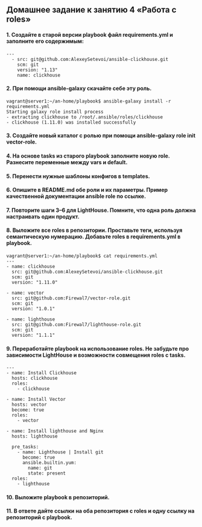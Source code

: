 ## Домашнее задание к занятию 4 «Работа с roles»
#### 1. Создайте в старой версии playbook файл requirements.yml и заполните его содержимым:
```
---
  - src: git@github.com:AlexeySetevoi/ansible-clickhouse.git
    scm: git
    version: "1.13"
    name: clickhouse
```
#### 2. При помощи ansible-galaxy скачайте себе эту роль.
```
vagrant@server1:~/an-home/playbook$ ansible-galaxy install -r requirements.yml
Starting galaxy role install process
- extracting clickhouse to /root/.ansible/roles/clickhouse
- clickhouse (1.11.0) was installed successfully
```
#### 3. Создайте новый каталог с ролью при помощи ansible-galaxy role init vector-role.
#### 4. На основе tasks из старого playbook заполните новую role. Разнесите переменные между vars и default.
#### 5. Перенести нужные шаблоны конфигов в templates.
#### 6. Опишите в README.md обе роли и их параметры. Пример качественной документации ansible role по ссылке.
#### 7. Повторите шаги 3–6 для LightHouse. Помните, что одна роль должна настраивать один продукт.
#### 8. Выложите все roles в репозитории. Проставьте теги, используя семантическую нумерацию. Добавьте roles в requirements.yml в playbook.
```
vagrant@server1:~/an-home/playbook$ cat requirements.yml
---
- name: clickhouse
  src: git@github.com:AlexeySetevoi/ansible-clickhouse.git
  scm: git
  version: "1.11.0"

- name: vector
  src: git@github.com:Firewal7/vector-role.git
  scm: git
  version: "1.0.1"

- name: lighthouse
  src: git@github.com:Firewal7/lighthouse-role.git
  scm: git
  version: "1.1.1"
```
#### 9. Переработайте playbook на использование roles. Не забудьте про зависимости LightHouse и возможности совмещения roles с tasks.
```
---
- name: Install Clickhouse
  hosts: clickhouse
  roles:
    - clickhouse

- name: Install Vector
  hosts: vector
  become: true
  roles:
    - vector

- name: Install lighthouse and Nginx
  hosts: lighthouse

  pre_tasks:
    - name: Lighthouse | Install git
      become: true
      ansible.builtin.yum:
        name: git
        state: present
  roles:
    - lighthouse
```
#### 10. Выложите playbook в репозиторий.

#### 11. В ответе дайте ссылки на оба репозитория с roles и одну ссылку на репозиторий с playbook.
